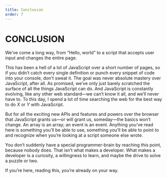 ```yaml
---
title: Conclusion
order: 7
---
```

# CONCLUSION

We’ve come a long way, from “Hello, world” to a script that accepts user input and changes the entire page.

This has been a hell of a lot of JavaScript over a short number of pages, so if you didn’t catch every single definition or punch every snippet of code into your console, don't sweat it. The goal was never absolute mastery over JavaScript, after all. As promised, we’ve only just barely scratched the surface of all the things JavaScript can do. And JavaScript is constantly evolving, like any other web standard—we can’t know it all, and we’ll never have to. To this day, I spend a lot of time searching the web for the best way to do *X* or *Y* with JavaScript.

But for all the exciting new APIs and features and powers over the browser that JavaScript grants us—or will grant us, someday—the basics won’t change. An array is an array; an event is an event. Anything you’ve read here is something you’ll be able to use, something you’ll be able to point to and recognize when you’re looking at a script someone else wrote.

You don’t suddenly have a special programmer-brain by reaching this point, because nobody does. That isn’t what makes a developer. What makes a developer is a curiosity, a willingness to learn, and maybe the drive to solve a puzzle or two.

If you’re here, reading this, you’re already on your way.
